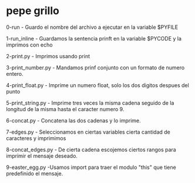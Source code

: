 # pepe grillo

0-run - Guardo el nombre del archivo a ejecutar en la variable $PYFILE

1-run_inline - Guardamos la sentencia prinft en la variable $PYCODE y la imprimos con echo

2-print.py - Imprimos usando print

3-print_number.py - Mandamos prinf conjunto con un formato de numero entero.

4-print_float.py - Imprime un numero float, solo los dos digitos despues del punto

5-print_string.py - Imprime tres veces la misma cadena seguido de la longitud de la misma hasta el caracter numero 9. 

6-concat.py - Concatena las dos cadenas y lo imprime.

7-edges.py - Seleccionamos en ciertas variables cierta cantidad de caracteres y imprimimos

8-concat_edges.py - De cierta cadena escojemos ciertos rangos para imprimir el mensaje deseado.

9-easter_egg.py -Usamos import para traer el modulo "this" que tiene predefinido el mensaje.